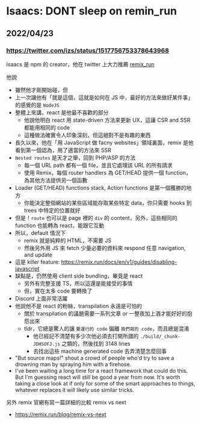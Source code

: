 # Isaacs: DONT sleep on remin_run
## 2022/04/23
### https://twitter.com/izs/status/1517756753378643968

Isaacs 是 npm 的 creator，他在 twitter 上大力推薦 [remix_run](https://remix.run/)  

他說
- 雖然他才剛開始碰，但
- 上一次讓他有「就是這個，這就是如何在 JS 中，最好的方法來做好某件事」的感覺的是 `NodeJS`
- 整體上來講，react 是他最不喜歡的部分
  - 他說他明白 react 用 state-driven 方法來更新 UX，這讓 CSR and SSR 都能用相同的 code
  - 這種做法確實令人印象深刻，但這絕對不是有趣的東西
- 長久以來，他在「用 JavaScript 做 facny websites」領域裏面，remix 是他看到第一個認為，用了適當的方法來 SSR
- `Nested routes` 是天才之舉，回到 PHP/ASP 的方法
  - 每一個 URL path 都有一個 file，並且它處理該 URL 的所有請求
  - 使用 Remix，每個 router handlers 為 GET/HEAD 提供一個 function，為其他方法提供另一個函數
- Loader (GET/HEAD) functions stack, Action functions 是第一個獲勝的地方
  - 你能決定整個網站的某些區域能存取某些特定 data，你只需要 hooks 到 trees 中特定的位置就好
- 但是！`route` 也可以是 page 裡的 `div` 的 content，另外，這些相同的 function 也能轉為 react，能跟它互動
- 所以，default 情況下
  - remix 就是純粹的 HTML，不需要 JS
  - 然後另外用 JS 來 fetch 少量必要的資料來 respond 任意 navigation, and update
- 這是 killer feature: https://remix.run/docs/en/v1/guides/disabling-javascript 
- 缺點是，仍然使用 client side bundling，畢竟是 react
  - 另外有完整支援 TS，所以這還是能接受的事情
  - 但，實在太多 code 要轉換了
- Discord 上面非常活躍
- 他說他不是 react 的粉絲，transpilation 永遠是可怕的
  - 關於 transpilation 的議題需要一系列文章 or 一整夜加上酒才能好好的抱怨出來
  - tldr，它總是驚人的讓 `要運行的 code` 偏離 `我們寫的 code`，而且總是混淆
    - 他已經記不清楚有多少次他必須去打開所謂的 `./build/_chunk-JDHSOFJ.js` 之類的，然後找到 3148 lines
    - 去找出這些 machine generated code 去弄清楚怎麼回事
- "But source maps!" shout a crowd of people who'd try to save a drowning man by spraying him with a firehose.
- I've been waiting a long time for a react framework that could do this. But I'm guessing react will still be good a year from now. It's worth taking a close look at if only for some of the smart approaches to things, whatever replaces it will likely use similar tricks.


另外 remix 官網有寫一篇詳細的比較 remix vs next
- https://remix.run/blog/remix-vs-next
